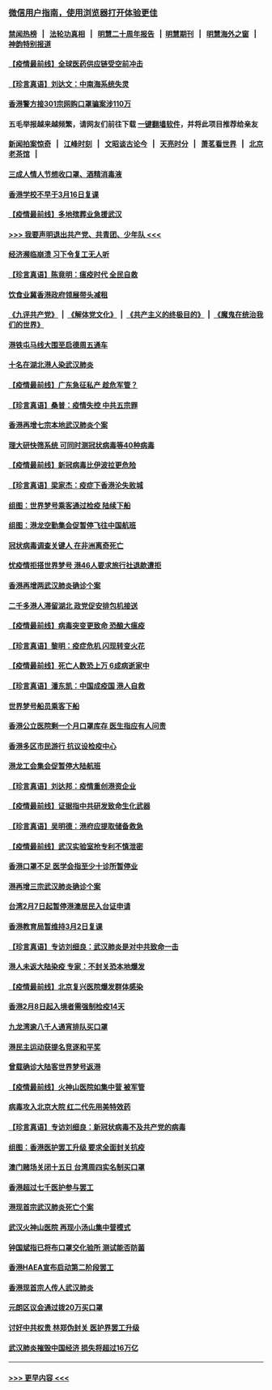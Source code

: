### [微信用户指南，使用浏览器打开体验更佳](https://github.com/gfw-breaker/banned-news1/blob/master/indexes/wechat-guide.md?t=0)
#### [禁闻热榜](热点新闻.md?t=0)  &nbsp;&nbsp;|&nbsp;&nbsp; [法轮功真相](https://github.com/gfw-breaker/truth/blob/master/README.md?t=0) &nbsp;&nbsp;|&nbsp;&nbsp; [明慧二十周年报告](https://github.com/gfw-breaker/mh-reports/blob/master/README.md?t=0) &nbsp;&nbsp;|&nbsp;&nbsp;[明慧期刊](https://github.com/gfw-breaker/mh-qikan) &nbsp;&nbsp;|&nbsp;&nbsp; [明慧海外之窗](https://github.com/gfw-breaker/mh-news/blob/master/README.md?t=0) &nbsp;&nbsp;|&nbsp;&nbsp; [神韵特别报道](https://github.com/gfw-breaker/mh-news/blob/master/shenyun.md?t=0)
#### [【疫情最前线】全球医药供应链受空前冲击](../pages/nsc415/n11869614.md?t=02161244) 
#### [【珍言真语】刘达文：中南海系统失灵](../pages/nsc415/n11869465.md?t=02161244) 
#### [香港警方接301宗网购口罩骗案涉110万](../pages/nsc415/n11867572.md?t=02161244) 
#### 五毛举报越来越频繁，请网友们前往下载 [一键翻墙软件](https://github.com/gfw-breaker/ssr-accounts)，并将此项目推荐给亲友
#### [新闻拍案惊奇](https://github.com/gfw-breaker/banned-news1/blob/master/pages/link4.md) &nbsp;&nbsp;|&nbsp;&nbsp; [江峰时刻](https://github.com/gfw-breaker/banned-news1/blob/master/pages/link4.md) &nbsp;&nbsp;|&nbsp;&nbsp; [文昭谈古论今](https://github.com/gfw-breaker/banned-news1/blob/master/pages/link4.md) &nbsp;&nbsp;|&nbsp;&nbsp; [天亮时分](https://github.com/gfw-breaker/banned-news1/blob/master/pages/link4.md) &nbsp;&nbsp;|&nbsp;&nbsp; [萧茗看世界](https://github.com/gfw-breaker/banned-news1/blob/master/pages/link4.md) &nbsp;&nbsp;|&nbsp;&nbsp; [北京老茶馆](https://github.com/gfw-breaker/banned-news1/blob/master/pages/link4.md) &nbsp;&nbsp;|&nbsp;&nbsp; 
#### [三成人情人节想收口罩、酒精消毒液](../pages/nsc415/n11867523.md?t=02161244) 
#### [香港学校不早于3月16日复课](../pages/nsc415/n11867498.md?t=02161244) 
#### [【疫情最前线】多地殡葬业急援武汉](../pages/nsc415/n11866914.md?t=02161244) 
#### [>>> 我要声明退出共产党、共青团、少年队 <<<](https://github.com/begood0513/goodnews/blob/master/quit/letter.md) 
#### [经济濒临崩溃 习下令复工无人听](../pages/nsc415/n11867269.md?t=02161244) 
#### [【珍言真语】陈竟明：瘟疫时代 全民自救](../pages/nsc415/n11866765.md?t=02161244) 
#### [饮食业冀香港政府领展带头减租](../pages/nsc415/n11864876.md?t=02161244) 
#### [《九评共产党》](https://github.com/begood0513/9ping.md/blob/master/README.md) &nbsp;|&nbsp; [《解体党文化》](../../../../jtdwh.md/blob/master/README.md)  &nbsp;|&nbsp; [《共产主义的终极目的》](../../../../gczydzjmd.md/blob/master/README.md) &nbsp;|&nbsp; [《魔鬼在统治我们的世界》](../../../../mgztzwmdsj.md/blob/master/README.md) 
#### [港铁屯马线大围至启德周五通车](../pages/nsc415/n11864842.md?t=02161244) 
#### [十名在湖北港人染武汉肺炎](../pages/nsc415/n11864807.md?t=02161244) 
#### [【疫情最前线】广东急征私产 趁危军管？](../pages/nsc415/n11864205.md?t=02161244) 
#### [【珍言真语】桑普：疫情失控 中共五宗罪](../pages/nsc415/n11864157.md?t=02161244) 
#### [香港再增七宗本地武汉肺炎个案](../pages/nsc415/n11862405.md?t=02161244) 
#### [理大研快筛系统 可同时测冠状病毒等40种病毒](../pages/nsc415/n11862376.md?t=02161244) 
#### [【疫情最前线】新冠病毒比伊波拉更危险](../pages/nsc415/n11862199.md?t=02161244) 
#### [【珍言真语】梁家杰：疫症下香港沦失败城](../pages/nsc415/n11861588.md?t=02161244) 
#### [组图：世界梦号乘客通过检疫 陆续下船](../pages/nsc415/n11858302.md?t=02161244) 
#### [组图：港龙空勤集会促暂停飞往中国航班](../pages/nsc415/n11858190.md?t=02161244) 
#### [冠状病毒调查关键人 在非洲离奇死亡](../pages/nsc415/n11859798.md?t=02161244) 
#### [忧疫情拒搭世界梦号 港46人要求旅行社退款遭拒](../pages/nsc415/n11859849.md?t=02161244) 
#### [香港再增两武汉肺炎确诊个案](../pages/nsc415/n11859833.md?t=02161244) 
#### [二千多港人滞留湖北 政党促安排包机接送](../pages/nsc415/n11859831.md?t=02161244) 
#### [【疫情最前线】病毒突变更致命 恐酿大瘟疫](../pages/nsc415/n11859604.md?t=02161244) 
#### [【珍言真语】黎明：疫症危机 闪现转变火花](../pages/nsc415/n11859199.md?t=02161244) 
#### [【疫情最前线】死亡人数恐上万 6成病逝家中](../pages/nsc415/n11856687.md?t=02161244) 
#### [【珍言真语】潘东凯：中国成疫国 港人自救](../pages/nsc415/n11856962.md?t=02161244) 
#### [世界梦号船员乘客下船](../pages/nsc415/n11856883.md?t=02161244) 
#### [香港公立医院剩一个月口罩库存 医生指应有人问责](../pages/nsc415/n11856875.md?t=02161244) 
#### [香港多区市民游行 抗议设检疫中心](../pages/nsc415/n11856866.md?t=02161244) 
#### [港龙工会集会促暂停大陆航班](../pages/nsc415/n11856840.md?t=02161244) 
#### [【珍言真语】刘达邦：疫情重创港资企业](../pages/nsc415/n11854274.md?t=02161244) 
#### [【疫情最前线】证据指中共研发致命生化武器](../pages/nsc415/n11853087.md?t=02161244) 
#### [【珍言真语】吴明德：港府应提取储备救急](../pages/nsc415/n11852734.md?t=02161244) 
#### [【疫情最前线】武汉实验室抢专利不慎泄密](../pages/nsc415/n11850310.md?t=02161244) 
#### [香港口罩不足 医学会指至少十诊所暂停业](../pages/nsc415/n11850301.md?t=02161244) 
#### [港再增三宗武汉肺炎确诊个案](../pages/nsc415/n11850328.md?t=02161244) 
#### [台湾2月7日起暂停港澳居民入台证申请](../pages/nsc415/n11850304.md?t=02161244) 
#### [香港教育局暂维持3月2日复课](../pages/nsc415/n11850260.md?t=02161244) 
#### [【珍言真语】专访刘细良：武汉肺炎是对中共致命一击](../pages/nsc415/n11849934.md?t=02161244) 
#### [港人未返大陆染疫 专家：不封关恐本地爆发](../pages/nsc415/n11848021.md?t=02161244) 
#### [【疫情最前线】北京复兴医院爆发群体感染](../pages/nsc415/n11847626.md?t=02161244) 
#### [香港2月8日起入境者需强制检疫14天](../pages/nsc415/n11847658.md?t=02161244) 
#### [九龙湾逾八千人通宵排队买口罩](../pages/nsc415/n11847647.md?t=02161244) 
#### [港民主运动获提名竞逐和平奖](../pages/nsc415/n11847633.md?t=02161244) 
#### [曾载确诊大陆客世界梦号返港](../pages/nsc415/n11847608.md?t=02161244) 
#### [【疫情最前线】火神山医院如集中营 被军管](../pages/nsc415/n11847524.md?t=02161244) 
#### [病毒攻入北京大院 红二代先用美特效药](../pages/nsc415/n11847427.md?t=02161244) 
#### [【珍言真语】专访刘细良：新冠状病毒不及共产党的病毒](../pages/nsc415/n11847164.md?t=02161244) 
#### [组图：香港医护罢工升级 要求全面封关抗疫](../pages/nsc415/n11844107.md?t=02161244) 
#### [澳门赌场关闭十五日 台湾周四实名制买口罩](../pages/nsc415/n11845083.md?t=02161244) 
#### [香港超过七千医护参与罢工](../pages/nsc415/n11845051.md?t=02161244) 
#### [港现首宗武汉肺炎死亡个案](../pages/nsc415/n11844998.md?t=02161244) 
#### [武汉火神山医院 再现小汤山集中营模式](../pages/nsc415/n11844763.md?t=02161244) 
#### [钟国斌指已将布口罩交化验所 测试能否防菌](../pages/nsc415/n11842783.md?t=02161244) 
#### [香港HAEA宣布启动第二阶段罢工](../pages/nsc415/n11842723.md?t=02161244) 
#### [香港现首宗人传人武汉肺炎](../pages/nsc415/n11842766.md?t=02161244) 
#### [元朗区议会通过拨20万买口罩](../pages/nsc415/n11842754.md?t=02161244) 
#### [讨好中共权贵 林郑伪封关 医护界罢工升级](../pages/nsc415/n11842359.md?t=02161244) 
#### [武汉肺炎摧毁中国经济 损失将超过16万亿](../pages/nsc415/n11839723.md?t=02161244) 

----
#### [ >>> 更早内容 <<< ](../indexes/nsc415-earlier.md)
